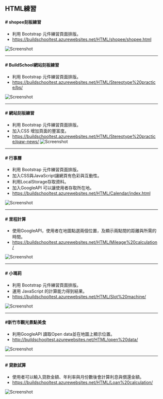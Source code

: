 
## HTML練習


#### \# shopee刻板練習
* 利用 Bootstrap 元件練習頁面排版。
* https://buildschooltest.azurewebsites.net/HTML/shopee/shopee.html  

![Screenshot](https://github.com/Tsai-Peijin/BuildSchool2018/blob/master/HTML/images/shopee-1.PNG?raw=true)  

----
#### \# BuildSchool網站刻板練習  
* 利用 Bootstrap 元件練習頁面排版。
* https://buildschooltest.azurewebsites.net/HTML/Stereotype%20practice/bs/  

![Screenshot](https://github.com/Tsai-Peijin/BuildSchool2018/blob/master/HTML/images/BuildSchool.png?raw=true) 

----
#### \# 網站刻板練習  
* 利用 Bootstrap 元件練習頁面排版。
* 加入CSS 增加頁面的豐富度。
* https://buildschooltest.azurewebsites.net/HTML/Stereotype%20practice/paw-news/
![Screenshot](https://github.com/Tsai-Peijin/BuildSchool2018/blob/master/HTML/images/paw-news.png?raw=true)  

---
#### \# 行事曆  
* 利用 Bootstrap 元件練習頁面排版。
* 加入CSS與JavaScript讓網頁有色彩與互動性。
* 利用LocalStorage存取資料。
* 加入GoogleAPI 可以讓使用者存取所在地。
* https://buildschooltest.azurewebsites.net/HTML/Calendar/index.html  

![Screenshot](https://github.com/Tsai-Peijin/BuildSchool2018/blob/master/HTML/images/%E8%A1%8C%E4%BA%8B%E6%9B%86.png?raw=true)  

---
#### \# 里程計算 
* 使用GoogleAPI，使用者在地圖點選兩個位置，及顯示兩點間的距離與所需的時間。
* https://buildschooltest.azurewebsites.net/HTML/Mileage%20calculation/  

![Screenshot](https://github.com/Tsai-Peijin/BuildSchool2018/blob/master/HTML/images/%E9%87%8C%E7%A8%8B%E8%A8%88%E7%AE%97.png?raw=true)  

---
#### \# 小瑪莉
* 利用 Bootstrap 元件練習頁面排版。
* 運用 JavaScript 的計算能力得到結果。
* https://buildschooltest.azurewebsites.net/HTML/Slot%20machine/  

![Screenshot](https://github.com/Tsai-Peijin/BuildSchool2018/blob/master/HTML/images/%E5%B0%8F%E7%91%AA%E8%8E%89.png?raw=true)  

---
#### \#新竹市觀光景點美食  
* 利用GoogleAPI 讀取Open data並在地圖上顯示位置。 
* http://buildschooltest.azurewebsites.net/HTML/open%20data/  

![Screenshot](https://github.com/Tsai-Peijin/BuildSchool2018/blob/master/HTML/images/%E6%99%AF%E9%BB%9E.png?raw=true)  

---
#### \# 貸款試算  
* 使用者可以輸入貸款金額、年利率與月份數後會計算利息與償還金額。
* https://buildschooltest.azurewebsites.net/HTML/Loan%20calculation/  

![Screenshot](https://github.com/Tsai-Peijin/BuildSchool2018/blob/master/HTML/images/%E8%B2%B8%E6%AC%BE%E8%A9%A6%E7%AE%97.png?raw=true)